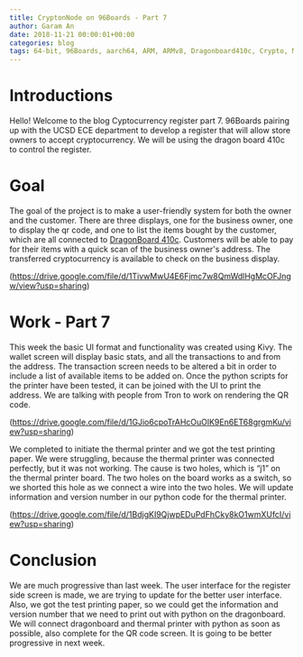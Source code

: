 ```yaml
---
title: CryptonNode on 96Boards - Part 7
author: Garam An
date: 2018-11-21 00:00:01+00:00
categories: blog
tags: 64-bit, 96Boards, aarch64, ARM, ARMv8, Dragonboard410c, Crypto, Mining, Node, Business, QR, UCSD, Cryptocurrency, LCD
---
```

	
# Introductions

Hello! Welcome to the blog Cyptocurrency register part 7. 96Boards pairing up with the UCSD ECE department to develop a register that will allow store owners to accept cryptocurrency. We will be using the dragon board 410c to control the register. 

# Goal 
	
The goal of the project is to make a user-friendly system for both the owner and the customer. There are three displays, one for the business owner, one to display the qr code, and one to list the items bought by the customer, which are all connected to [DragonBoard 410c](http://www.96boards.org/product/dragonboard410c/). Customers will be able to pay for their items with a quick scan of the business owner's address. The transferred cryptocurrency is available to check on the business display.

(https://drive.google.com/file/d/1TivwMwU4E6Fjmc7w8QmWdlHgMcOFJngw/view?usp=sharing)

# Work - Part 7
	
This week the basic UI format and functionality was created using Kivy. The wallet screen will display basic stats, and all the transactions to and from the address. The transaction screen needs to be altered a bit in order to include a list of available items to be added on. Once the python scripts for the printer have been tested, it can be joined with the UI to print the address. We are talking with people from Tron to work on rendering the QR code.

(https://drive.google.com/file/d/1GJio6cpoTrAHcOuOlK9En6ET68grgmKu/view?usp=sharing)

We completed to initiate the thermal printer and we got the test printing paper. We were struggling, because the thermal printer was connected perfectly, but it was not working. The cause is two holes, which is “j1” on the thermal printer board. The two holes on the board works as a switch, so we shorted this hole as we connect a wire into the two holes. We will update information and version number in our python code for the thermal printer.

(https://drive.google.com/file/d/1BdjgKI9QjwpEDuPdFhCky8kO1wmXUfcI/view?usp=sharing)


# Conclusion
	
We are much progressive than last week. The user interface for the register side screen is made, we are trying to update for the better user interface. Also, we got the test printing paper, so we could get the information and version number that we need to print out with python on the dragonboard. We will connect dragonboard and thermal printer with python as soon as possible, also complete for the QR code screen. It is going to be better progressive in next week.
